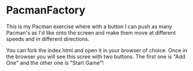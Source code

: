 # PacmanFactory
This is my Pacman exercise where with a button I can push as many Pacman's as I'd like onto the screen and make them move at different speeds and in different directions.

You can fork the index.html and open it in your browser of choice. Once in the browser you will see this scree with two buttons. The first one is "Add One" and the other one is "Start Game"!

